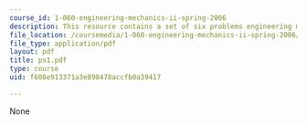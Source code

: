 ```yaml
---
course_id: 1-060-engineering-mechanics-ii-spring-2006
description: This resource contains a set of six problems engineering mechanics II.
file_location: /coursemedia/1-060-engineering-mechanics-ii-spring-2006/f608e913371a3e898478accfb0a39417_ps1.pdf
file_type: application/pdf
layout: pdf
title: ps1.pdf
type: course
uid: f608e913371a3e898478accfb0a39417

---
```

None